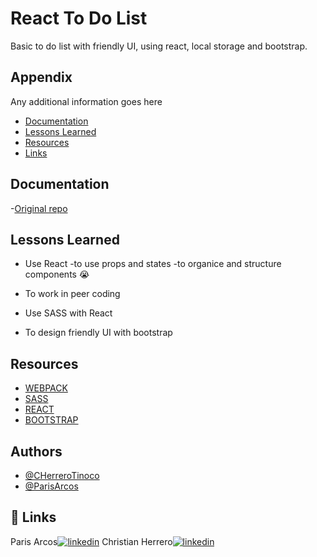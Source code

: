 
# React To Do List 
Basic to do list with friendly UI, using react, local storage 
and bootstrap.

## Appendix

Any additional information goes here

- [Documentation](#documentation)
- [Lessons Learned](#lessons-learned)
- [Resources](#resources)
- [Links](#links)  
## Documentation

-[Original repo]( https://github.com/assembler-school/reactjs-todo-list )

  
## Lessons Learned

- Use React
    -to use props and states
    -to organice and structure components 😭   

- To work in peer coding

- Use SASS with React

- To design friendly UI with bootstrap

  
## Resources

- [WEBPACK](https://webpack.js.org/concepts/)
- [SASS](https://sass-lang.com/guide)
- [REACT](https://es.reactjs.org/)
- [BOOTSTRAP](https://getbootstrap.com/docs/4.6)

## Authors

- [@CHerreroTinoco](https://github.com/Cherrerotinoco)
- [@ParisArcos](https://github.com/ParisArcos)


  
## 🔗 Links
Paris Arcos[![linkedin](https://img.shields.io/badge/linkedin-0A66C2?style=for-the-badge&logo=linkedin&logoColor=white)](https://www.linkedin.com/in/paris-arcos-martin-268708217/)
Christian Herrero[![linkedin](https://img.shields.io/badge/linkedin-0A66C2?style=for-the-badge&logo=linkedin&logoColor=white)](https://www.linkedin.com/in/christian-herrero-tinoco/)
  
